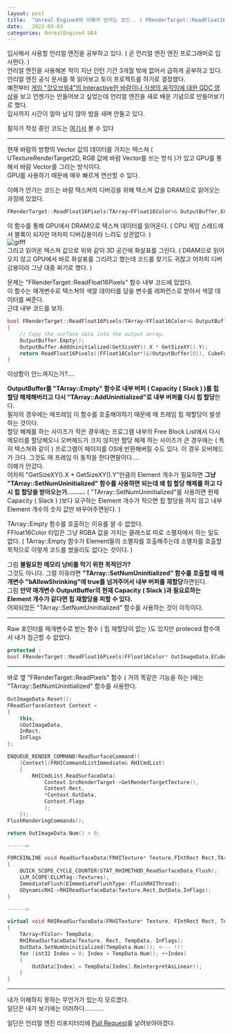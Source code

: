 ```yaml
---
layout: post
title:  "Unreal Engine4의 이해가 안가는 코드.. ( FRenderTarget::ReadFloat16Pixels )"
date:   2022-03-03
categories: UnrealEngine4 UE4
---
```


입사해서 사용할 언리얼 엔진을 공부하고 있다. ( 곧 언리얼 엔진 엔진 프로그래머로 입사한다. )                      
언리얼 엔진을 사용해본 적이 지난 인턴 기간 3개월 밖에 없어서 급하게 공부하고 있다.           
언리얼 엔진 공식 문서를 쭉 읽어보고 토이 프로젝트를 하기로 결정했다.         
예전부터 [게임 "갓오브워4"의 Interactive한 바람이나 식생의 움직임에 대한 GDC 영상](https://youtu.be/MKX45_riWQA)을 보고 언젠가는 만들어보고 싶었는데 언리얼 엔진을 새로 배운 기념으로 만들어보기로 했다.          
입사까지 시간이 얼마 남지 않아 밤을 새며 만들고 있다.        

필자가 작성 중인 코드는 [여기서](https://github.com/SungJJinKang/UE4_Interactive_Wind_and_Vegetation_in_God_of_War) 볼 수 있다                            

-----------------------                

현재 바람의 방향의 Vector 값의 데이터를 가지는 텍스쳐 ( UTextureRenderTarget2D, RGB 값에 바람 Vector를 쓰는 방식 )가 있고 GPU를 통해서 바람 Vector를 그리는 방식이다.       
GPU를 사용하기 때문에 매우 빠르게 연산할 수 있다.                      

이해가 안가는 코드는 바람 텍스쳐의 디버깅을 위해 텍스쳐 값을 DRAM으로 읽어오는 과정에 있었다.            
         

```c++
FRenderTarget::ReadFloat16Pixels(TArray<FFloat16Color>& OutputBuffer,ECubeFace CubeFace)
```
           
이 함수를 통해 GPU에서 DRAM으로 텍스쳐 데이터를 읽어온다. ( CPU 게임 스레드에서 블록이 되지만 어차피 디버깅용이라 느려도 상관없다. )            
![gifff](https://user-images.githubusercontent.com/33873804/156438399-b6e9e75f-f73f-48f2-bbc5-83ba9268ca47.gif)          
그리고 읽어온 텍스쳐 값으로 위와 같이 3D 공간에 화살표를 그린다. ( DRAM으로 읽어오지 않고 GPU에서 바로 화살표를 그리려고 했는데 코드를 찾기도 귀찮고 어차피 디버깅용이라 그냥 대충 짜기로 했다. )                
        
문제는 "FRenderTarget::ReadFloat16Pixels" 함수 내부 코드에 있었다.      
이 함수는 매개변수로 텍스쳐의 색깔 데이터를 담을 변수를 레퍼런스로 받아서 색깔 데이터를 써준다.        
근데 내부 코드를 보자.         


```c++
bool FRenderTarget::ReadFloat16Pixels(TArray<FFloat16Color>& OutputBuffer,ECubeFace CubeFace)
{
	// Copy the surface data into the output array.
	OutputBuffer.Empty();
	OutputBuffer.AddUninitialized(GetSizeXY().X * GetSizeXY().Y);
	return ReadFloat16Pixels((FFloat16Color*)&(OutputBuffer[0]), CubeFace);
}
```          

이상함이 안느껴지는가?....          

**OutputBuffer를 "TArray::Empty" 함수로 내부 버퍼 ( Capacity ( Slack ) )를 힙 할당 해제해버리고 다시 "TArray::AddUninitialized"로 내부 버퍼를 다시 힙 할당**한다.       
필자의 경우에는 매프레임 이 함수를 호출해야하기 때문에 매 프레임 힙 재할당이 발생하는 것이다.                      
할당 해제를 하는 사이즈가 작은 경우에는 프로그램 내부의 Free Block List에서 다시 메모리를 할당해오니 오버헤드가 크지 않지만 할당 해제 하는 사이즈가 큰 경우에는 ( 특히 텍스쳐와 같이 ) 프로그램이 페이지를 OS에 반환해버릴 수도 있다. 이 경우 오버헤드가 크다. 그것도 매 프레임 이 동작을 한다면말이다....           
이해가 안갔다.      
어차피 "GetSizeXY().X * GetSizeXY().Y"만큼의 Element 개수가 필요하면 **그냥 "TArray::SetNumUninitialized" 함수를 사용하면 되는데 왜 힙 할당 해제를 하고 다시 힙 할당을 받아오는가.........** ( "TArray::SetNumUninitialized"를 사용하면 현재 Capacity ( Slack ) )보다 요구하는 Element 개수가 적으면 힙 할당을 하지 않고 내부 Element 개수의 숫자 값만 바꾸어주면된다. )           
    
TArray::Empty 함수를 호출하는 이유를 알 수 없었다.            
FFloat16Color 타입은 그냥 RGBA 값을 가지는 클래스로 따로 소멸자에서 하는 일도 없다. ( TArray::Empty 함수가 Element들의 소멸자를 호출해주는데 소멸자를 호출할 목적으로 이렇게 코드를 썼을리도 없다는 것이다. )                    

그럼 **불필요한 메모리 낭비를 막기 위한 목적인가?**                
그것도 아니다. 그럴 이유라면 **"TArray::SetNumUninitialized" 함수를 호출할 때 매개변수 "bAllowShrinking"에 true를 넘겨주어서 내부 버퍼를 재할당**하면된다.                          
그럼 **만약 매개변수 OutputBuffer의 현재 Capacity ( Slack )과 필요로하는 Element 개수가 같다면 힙 재할당을 피할 수 있다.**        
어찌되었든 "TArray::SetNumUninitialized" 함수를 사용하는 것이 이득이다.          
                
----------------------         
               
Raw 포인터를 매개변수로 받는 함수 ( 힙 재할당이 없는 )도 있지만 proteced 함수여서 내가 접근할 수 없었다.          

```c++
protected : 
bool FRenderTarget::ReadFloat16Pixels(FFloat16Color* OutImageData,ECubeFace CubeFace)
```        
             
------------------
          
바로 옆 "FRenderTarget::ReadPixels" 함수 ( 거의 똑같은 기능을 하는 )에는 "TArray::SetNumUninitialized" 함수를 사용한다.     

```c++
OutImageData.Reset();
FReadSurfaceContext Context =
{
    this,
    &OutImageData,
    InRect,
    InFlags
};

ENQUEUE_RENDER_COMMAND(ReadSurfaceCommand)(
    [Context](FRHICommandListImmediate& RHICmdList)
    {
        RHICmdList.ReadSurfaceData(
            Context.SrcRenderTarget->GetRenderTargetTexture(),
            Context.Rect,
            *Context.OutData,
            Context.Flags
            );
    });
FlushRenderingCommands();

return OutImageData.Num() > 0;

------>             

FORCEINLINE void ReadSurfaceData(FRHITexture* Texture,FIntRect Rect,TArray<FColor>& OutData,FReadSurfaceDataFlags InFlags)
{
    QUICK_SCOPE_CYCLE_COUNTER(STAT_RHIMETHOD_ReadSurfaceData_Flush);
    LLM_SCOPE(ELLMTag::Textures);
    ImmediateFlush(EImmediateFlushType::FlushRHIThread);  
    GDynamicRHI->RHIReadSurfaceData(Texture,Rect,OutData,InFlags);
}

------>     

virtual void RHIReadSurfaceData(FRHITexture* Texture, FIntRect Rect, TArray<FLinearColor>& OutData, FReadSurfaceDataFlags InFlags)
{
    TArray<FColor> TempData;
    RHIReadSurfaceData(Texture, Rect, TempData, InFlags);
    OutData.SetNumUninitialized(TempData.Num()); <--- !!!
    for (int32 Index = 0; Index < TempData.Num(); ++Index)
    {
        OutData[Index] = TempData[Index].ReinterpretAsLinear();
    }
}
```


-------------------------------------          

내가 이해하지 못하는 무언가가 있는지 모르겠다.          
일단은 내가 보기에는 이러하다...........         

일단은 언리얼 엔진 리포지터리에 [Pull Request](https://github.com/EpicGames/UnrealEngine/pull/8953)를 날려보아야겠다.           





